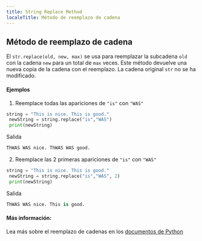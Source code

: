 ```yaml
---
title: String Replace Method
localeTitle: Método de reemplazo de cadena
---
```

## Método de reemplazo de cadena

El `str.replace(old, new, max)` se usa para reemplazar la subcadena `old` con la cadena `new` para un total de `max` veces. Este método devuelve una nueva copia de la cadena con el reemplazo. La cadena original `str` no se ha modificado.

#### Ejemplos

1.  Reemplace todas las apariciones de `"is"` con `"WAS"`

```python
string = "This is nice. This is good." 
 newString = string.replace("is","WAS") 
 print(newString) 
```

Salida

```python
ThWAS WAS nice. ThWAS WAS good. 
```

2.  Reemplace las 2 primeras apariciones de `"is"` con `"WAS"`

```python
string = "This is nice. This is good." 
 newString = string.replace("is","WAS", 2) 
 print(newString) 
```

Salida

```python
ThWAS WAS nice. This is good. 
```

#### Más información:

Lea más sobre el reemplazo de cadenas en los [documentos de Python](https://docs.python.org/2/library/string.html#string.replace)